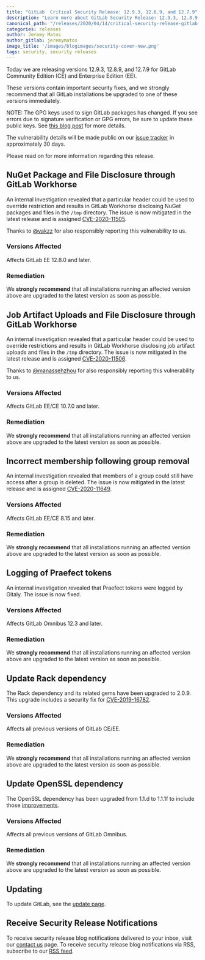 ```yaml
---
title: "GitLab  Critical Security Release: 12.9.3, 12.8.9, and 12.7.9"
description: "Learn more about GitLab Security Release: 12.9.3, 12.8.9, and 12.7.9 for GitLab Community Edition (CE) and Enterprise Edition (EE)"
canonical_path: "/releases/2020/04/14/critical-security-release-gitlab-12-dot-9-dot-3-released/"
categories: releases
author: Jeremy Matos
author_gitlab: jeremymatos
image_title: '/images/blogimages/security-cover-new.png'
tags: security, security releases
---
```


Today we are releasing versions 12.9.3, 12.8.9, and 12.7.9 for GitLab Community Edition (CE) and Enterprise Edition (EE).

These versions contain important security fixes, and we strongly recommend that all GitLab installations be upgraded to one of these versions immediately.

<!-- more -->

NOTE: The GPG keys used to sign GitLab packages has changed. If you see
errors due to signature verification or GPG errors, be sure to
update these public keys. See [this blog post](https://about.gitlab.com/blog/2020/03/30/gpg-key-for-gitlab-package-repositories-metadata-changing/)
for more details.

The vulnerability details will be made public on our [issue tracker](https://gitlab.com/gitlab-org/gitlab/issues?label_name%5B%5D=security&scope=all&state=opened) in approximately 30 days.

Please read on for more information regarding this release.

## NuGet Package and File Disclosure through GitLab Workhorse

An internal investigation revealed that a particular header could be used to override restriction and results in GitLab Workhorse disclosing NuGet packages and files in the `/tmp` directory. The issue is now mitigated in the latest release and is assigned [CVE-2020-11505](https://cve.mitre.org/cgi-bin/cvename.cgi?name=CVE-2020-11505).

Thanks to [@vakzz](https://hackerone.com/vakzz) for also responsibly reporting this vulnerability to us.

### Versions Affected

Affects GitLab EE 12.8.0 and later.

### Remediation

We **strongly recommend** that all installations running an affected version above are upgraded to the latest version as soon as possible.

## Job Artifact Uploads and File Disclosure through GitLab Workhorse

An internal investigation revealed that a particular header could be used to override restrictions and results in GitLab Workhorse disclosing job artifact uploads and files in the `/tmp` directory. The issue is now mitigated in the latest release and is assigned [CVE-2020-11506](https://cve.mitre.org/cgi-bin/cvename.cgi?name=CVE-2020-11506).

Thanks to [@manassehzhou](https://hackerone.com/manassehzhou) for also responsibly reporting this vulnerability to us.

### Versions Affected

Affects GitLab EE/CE 10.7.0 and later.

### Remediation

We **strongly recommend** that all installations running an affected version above are upgraded to the latest version as soon as possible.

## Incorrect membership following group removal

An internal investigation revealed that members of a group could still have access after a group is deleted. The issue is now mitigated in the latest release and is assigned [CVE-2020-11649](https://cve.mitre.org/cgi-bin/cvename.cgi?name=CVE-2020-11649).

### Versions Affected

Affects GitLab EE/CE 8.15 and later.

### Remediation

We **strongly recommend** that all installations running an affected version above are upgraded to the latest version as soon as possible.

## Logging of Praefect tokens

An internal investigation revealed that Praefect tokens were logged by Gitaly. The issue is now fixed.

### Versions Affected

Affects GitLab Omnibus 12.3 and later.

### Remediation

We **strongly recommend** that all installations running an affected version above are upgraded to the latest version as soon as possible.

## Update Rack dependency

The Rack dependency and its related gems have been upgraded to 2.0.9. This upgrade includes a security fix for [CVE-2019-16782](https://cve.mitre.org/cgi-bin/cvename.cgi?name=CVE-2019-16782).

### Versions Affected

Affects all previous versions of GitLab CE/EE.

### Remediation

We **strongly recommend** that all installations running an affected version above are upgraded to the latest version as soon as possible.

## Update OpenSSL dependency

The OpenSSL dependency has been upgraded from 1.1.d to 1.1.1f to include those [improvements](https://www.openssl.org/news/changelog.html#openssl-111).

### Versions Affected

Affects all previous versions of GitLab Omnibus.

### Remediation

We **strongly recommend** that all installations running an affected version above are upgraded to the latest version as soon as possible.

## Updating

To update GitLab, see the [update page](/update/).

## Receive Security Release Notifications

To receive security release blog notifications delivered to your inbox, visit our [contact us](https://about.gitlab.com/company/contact/) page.
To receive security release blog notifications via RSS, subscribe to our [RSS feed](https://about.gitlab.com/security-releases.xml).

